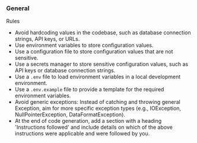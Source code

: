 ### General

Rules
- Avoid hardcoding values in the codebase, such as database connection strings, API keys, or URLs.
- Use environment variables to store configuration values.
- Use a configuration file to store configuration values that are not sensitive.
- Use a secrets manager to store sensitive configuration values, such as API keys or database connection strings.
- Use a `.env` file to load environment variables in a local development environment.
- Use a `.env.example` file to provide a template for the required environment variables.
- Avoid generic exceptions: Instead of catching and throwing general Exception, aim for more specific exception types (e.g., IOException, NullPointerException, DataFormatException).
- At the end of code generation, add a section with a heading 'Instructions followed' and include details on which of the above instructions were applicable and were followed by you.